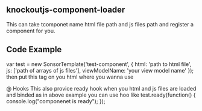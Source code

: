 ## knockoutjs-component-loader
This can take tcomponet name html file path and js files path and register a component for you.

## Code Example
var test = new SonsorTemplate('test-component', {
            html: 'path to html file',
            js: ['path of arrays of js files'],
            viewModelName: 'your view model name'
        });
then put this tag on you html where you wanna use
<test-component></test-component>

@ Hooks
This also provice ready hook when you html and js files are loaded and binded
as in above example you can use hoo like
test.ready(function() {
    console.log("componenet is ready");
});